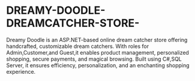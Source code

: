 # DREAMY-DOODLE-DREAMCATCHER-STORE-
Dreamy Doodle is an ASP.NET-based online dream catcher store offering handcrafted, customizable dream catchers. With roles for Admin,Customer,and Guest,it enables product management, personalized shopping, secure payments, and magical browsing. Built using C#,SQL Server, it ensures efficiency, personalization, and an enchanting shopping experience.
